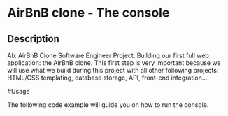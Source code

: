 # AirBnB clone - The console


## Description 

  Alx AirBnB Clone Software Engineer Project.
 Building our first full web application: the AirBnB clone. This first step is very important because we will use what we build during this project with all other following projects: HTML/CSS templating, database storage, API, front-end integration...


#Usage


The following code example will guide you on how to run the console.
